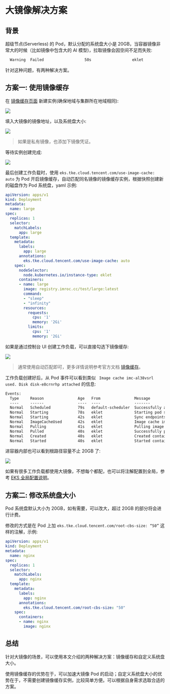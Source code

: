 # 大镜像解决方案

## 背景

超级节点(Serverless) 的 Pod，默认分配的系统盘大小是 20GB，当容器镜像非常大的时候（比如镜像中包含大的 AI 模型)，拉取镜像会因空间不足而失败:

```txt
  Warning  Failed                  50s                  eklet                 Failed to pull image "registry.imroc.cc/test/large:latest": rpc error: code = Unknown desc = failed to pull and unpack image "registry.imroc.cc/test/large:latest": failed to copy: write /var/lib/containerd/io.containerd.content.v1.content/ingest/002e585a6f26fd1a69a59a72588300b909c745455c03e6d99e894d03664d47ce/data: no space left on device
```

针对这种问题，有两种解决方案。

## 方案一: 使用镜像缓存

在 [镜像缓存页面](https://console.cloud.tencent.com/tke2/image-cache/list) 新建实例(确保地域与集群所在地域相同):

![](https://image-host-1251893006.cos.ap-chengdu.myqcloud.com/20220725202430.png)

填入大镜像的镜像地址，以及系统盘大小:

![](https://image-host-1251893006.cos.ap-chengdu.myqcloud.com/20220725202725.png)

> 如果是私有镜像，也添加下镜像凭证。

等待实例创建完成:

![](https://image-host-1251893006.cos.ap-chengdu.myqcloud.com/20220725205919.png)

最后创建工作负载时，使用 `eks.tke.cloud.tencent.com/use-image-cache: auto` 为 Pod 开启镜像缓存，自动匹配同名镜像的镜像缓存实例，根据快照创建新的磁盘作为 Pod 系统盘，yaml 示例:

```yaml
apiVersion: apps/v1
kind: Deployment
metadata:
  name: large
spec:
  replicas: 1
  selector:
    matchLabels:
      app: large
  template:
    metadata:
      labels:
        app: large
      annotations:
        eks.tke.cloud.tencent.com/use-image-cache: auto
    spec:
      nodeSelector:
        node.kubernetes.io/instance-type: eklet
      containers:
      - name: large
        image: registry.imroc.cc/test/large:latest
        command:
        - "sleep"
        - "infinity"
        resources:
          requests:
            cpu: '1'
            memory: '2Gi'
          limits:
            cpu: '1'
            memory: '2Gi'
```

如果是通过控制台 UI 创建工作负载，可以直接勾选下镜像缓存:

![](https://image-host-1251893006.cos.ap-chengdu.myqcloud.com/20220725211252.png)

> 通常使用自动匹配即可，更多详情说明参考官方文档 [镜像缓存](https://cloud.tencent.com/document/product/457/65908)。 

工作负载创建好后，从 Pod 事件可以看到类似 ` Image cache imc-al38vsrl used. Disk disk-e8crnrhp attached` 的信息:

```txt
Events:
  Type     Reason               Age   From               Message
  ----     ------               ----  ----               -------
  Normal   Scheduled            79s   default-scheduler  Successfully assigned test/large-77fb4b647f-rpbm9 to eklet-subnet-ahugkjhr-517773
  Normal   Starting             78s   eklet              Starting pod sandbox eks-5epp4l7h
  Normal   Starting             42s   eklet              Sync endpoints
  Normal   ImageCacheUsed       42s   eklet              Image cache imc-al38vsrl used. Disk disk-e8crnrhp attached
  Normal   Pulling              41s   eklet              Pulling image "registry.imroc.cc/test/large:latest"
  Normal   Pulled               40s   eklet              Successfully pulled image "registry.imroc.cc/test/large:latest" in 1.126771639s
  Normal   Created              40s   eklet              Created container large
  Normal   Started              40s   eklet              Started container large
```

进容器内部也可以看到根路径容量不止 20GB 了:

![](https://image-host-1251893006.cos.ap-chengdu.myqcloud.com/20220725211450.png)

如果有很多工作负载都使用大镜像，不想每个都配，也可以将注解配置到全局，参考 [EKS 全局配置说明](https://cloud.tencent.com/document/product/457/71915)。

## 方案二: 修改系统盘大小

Pod 系统盘默认大小为 20GB，如有需要，可以改大，超过 20GB 的部分将会进行计费。

修改的方式是在 Pod 上加 `eks.tke.cloud.tencent.com/root-cbs-size: “50”` 这样的注解，示例:

```yaml
apiVersion: apps/v1
kind: Deployment
metadata:
  name: nginx
spec:
  replicas: 1
  selector:
    matchLabels:
      app: nginx
  template:
    metadata:
      labels:
        app: nginx
      annotations:
        eks.tke.cloud.tencent.com/root-cbs-size: "50"
    spec:
      containers:
      - name: nginx
        image: nginx
```

## 总结

针对大镜像的场景，可以使用本文介绍的两种解决方案：镜像缓存和自定义系统盘大小。

使用镜像缓存的优势在于，可以加速大镜像 Pod 的启动；自定义系统盘大小的优势在于，不需要创建镜像缓存实例，比较简单方便。可以根据自身需求选取合适的方案。